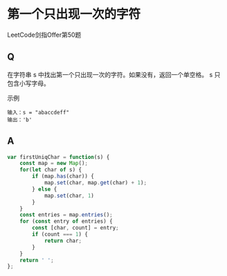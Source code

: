 # 第一个只出现一次的字符
LeetCode剑指Offer第50题

## Q
在字符串 s 中找出第一个只出现一次的字符。如果没有，返回一个单空格。 s 只包含小写字母。

示例
```
输入：s = "abaccdeff"
输出：'b'
```

## A
```javascript
var firstUniqChar = function(s) {
    const map = new Map();
    for(let char of s) {
        if (map.has(char)) {
            map.set(char, map.get(char) + 1);
        } else {
            map.set(char, 1)
        }
    }
    const entries = map.entries();
    for (const entry of entries) {
        const [char, count] = entry;
        if (count === 1) {
            return char;
        }
    }
    return ' ';
};
```